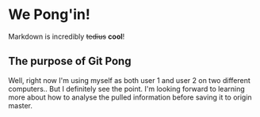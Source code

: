 # We Pong'in! 

Markdown is incredibly ~~tedius~~ **cool**! 

## The purpose of Git Pong

Well, right now I'm using myself as both user 1 and user 2 on two different computers.. But I definitely see the point. I'm looking forward to learning more about how to analyse the pulled information before saving it to origin master.